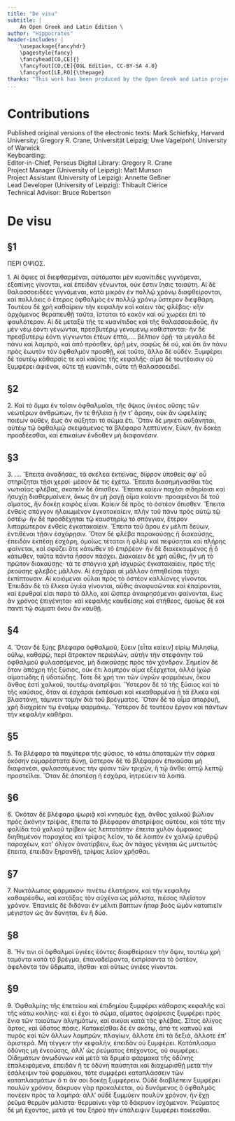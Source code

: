 ```yaml
---
title: "De visu"
subtitle: |
	An Open Greek and Latin Edition \ 
author: "Hippocrates"
header-includes: | 
	\usepackage{fancyhdr}
	\pagestyle{fancy}
	\fancyhead[CO,CE]{}
	\fancyfoot[CO,CE]{OGL Edition, CC-BY-SA 4.0}
	\fancyfoot[LE,RO]{\thepage}
thanks: "This work has been produced by the Open Greek and Latin project through the help of volunteers. See contributions for details."
...
```


# Contributions  

Published original versions of the electronic texts: Mark Schiefsky, Harvard University; Gregory R. Crane, Universität Leipzig; Uwe Vagelpohl, University of Warwick  
 Keyboarding:   
 Editor-in-Chief, Perseus Digital Library: Gregory R. Crane  
 Project Manager (University of Leipzig): Matt Munson  
 Project Assistant (University of Leipzig): Annette Geßner  
 Lead Developer (University of Leipzig): Thibault Clérice  
 Technical Advisor: Bruce Robertson  

# De visu  

## §1  

<head>ΠΕΡΙ ΟΨΙΟΣ.</head>
                    <p>1. Αἱ ὄψιες αἱ διεφθαρμέναι, αὐτόματοι μὲν κυανίτιδες γιγνόμεναι,
                        <lb/>ἐξαπίνης γίνονται, καὶ ἐπειδὰν γένωνται, οὐκ ἔστιν ἴησις <lb/>τοιαύτη.
                        Αἱ δὲ θαλασσοειδέες γιγνόμεναι, κατὰ μικρὸν ἐν πολλῷ <lb/>χρόνῳ
                        διαφθείρονται, καὶ πολλάκις ὁ ἕτερος ὀφθαλμὸς ἐν πολλῷ <lb/>χρόνῳ ὕστερον
                        διεφθάρη. Τουτέου δὲ χρὴ καθαίρειν τὴν κεφαλὴν <lb/>καὶ καίειν τὰς φλέβας·
                        κἢν ἀρχόμενος θεραπευθῇ ταῦτα, ἵσταται <lb/>τὸ κακὸν καὶ οὐ χωρέει ἐπὶ τὸ
                        φαυλότερον. Αἱ δὲ μεταξὺ τῆς τε <lb/>κυανίτιδος καὶ τῆς θαλασσοειδοῦς, ἢν
                        μὲν νέῳ ἐόντι γένωνται, <lb/>πρεσβυτέρῳ γενομένῳ καθίστανται· ἢν δὲ
                        πρεσβυτέρῳ ἐόντι γίγνωνται <lb/>ἐτέων ἑπτὰ,.... βέλτιον ὁρῇ· τὰ μεγάλα δὲ
                        πάνυ καὶ <lb/>λαμπρὰ, καὶ ἀπὸ πρόσθεν, ὁρῇ μὲν, σαφῶς δὲ οὐ, καὶ ὅτι ἂν
                        <lb/>πάνυ πρὸς ἑωυτὸν τὸν ὀφθαλμὸν προσθῇ, καὶ τοῦτο, ἄλλο δὲ <lb/>οὐδέν.
                        Ξυμφέρει δὲ τουτέῳ κάθαρσίς τε καὶ καῦσις τῆς κεφαλῆς· <lb/>αἷμα δὲ
                        τουτέοισιν οὐ ξυμφέρει ἀφιέναι, οὔτε τῇ κυανίτιδι, οὔτε τῇ
                        <lb/>θαλασσοειδεῖ. </p>  

## §2  

<p>2. Καὶ τὸ ὄμμα ἐν τοῖσιν ὀφθαλμοῖσι, τῆς ὄψιος ὑγιέος οὔσης <lb/>τῶν νεωτέρων
                        ἀνθρώπων, ἤν τε θήλεια ᾖ ἤν τ’ ἄρσην, οὐκ ἂν <pb n="154"/> ὠφελείης ποιέων
                        οὐθὲν, ἕως ἂν αὔξηται τὸ σῶμα ἔτι. Ὅταν δὲ <lb/>μηκέτι αὐξάνηται, αὐτέῳ τῷ
                        ὀφθαλμῷ σκεψάμενος τὰ βλέφαρα λεπτύνειν, <lb/>ξύων, ἢν δοκέῃ προσδέεσθαι,
                        καὶ ἐπικαίων ἔνδοθεν μὴ <lb/>διαφανέσιν. </p>  

## §3  

<p>3. .... Ἔπειτα ἀναδήσας, τὰ σκέλεα ἐκτείνας, δίφρον ὑποθεὶς <lb/>ἀφ’ οὗ
                        στηρίζηται τῇσι χερσί· μέσον δέ τις ἐχέτω. Ἔπειτα <lb/>διασημήνασθαι τὰς
                        νωτιαίας φλέβας, σκοπεῖν δὲ ὄπισθεν. Ἔπειτα <lb/>καίειν παχέσι σιδηρίοισι
                        καὶ ἡσυχίῃ διαθερμαίνειν, ὅκως ἂν μὴ <lb/>ῥαγῇ αἷμα καίοντι· προαφιέναι δὲ
                        τοῦ αἵματος, ἢν δοκέῃ καιρὸς <lb/>εἶναι. Καίειν δὲ πρὸς τὸ ὀστέον ὄπισθεν.
                        Ἔπειτα ἐνθεὶς σπόγγον <lb/>ἠλαιωμένον ἐγκατακαίειν, πλὴν τοῦ πάνυ πρὸς αὐτῷ
                        τῷ ὀστέῳ· ἢν <lb/>δὲ προσδέχηται τῷ καυστηρίῳ τὸ σπόγγιον, ἕτερον
                        λιπαρώτερον <lb/>ἐνθεὶς ἐγκατακαίειν. Ἔπειτα τοῦ ἄρου ἐν μέλιτι δεύων,
                        ἐντιθέναι <lb/>τῇσιν ἐσχάρῃσιν. Ὅταν δὲ φλέβα παρακαύσῃς ἢ διακαύσῃς,
                        <lb/>ἐπειδὰν ἐκπέσῃ ἐσχάρη, ὁμοίως τέταται ἡ φλὲψ καὶ πεφύσηται καὶ <pb n="156"/> πλήρης φαίνεται, καὶ σφύζει ὅτε κάτωθεν τὸ ἐπιῤῥέον· ἢν δὲ
                        διακεκαυμένος <lb/>ᾖ ὁ κάτωθεν, ταῦτα πάντα ἧσσον πάσχει. Διακαίειν δὲ
                        <lb/>χρὴ αὖθις, ἢν μὴ τὸ πρῶτον διακαύσῃς· τά τε σπόγγια χρὴ <lb/>ἰσχυρῶς
                        ἐγκατακαίειν, πρὸς τῆς ῥεούσης φλεβὸς μᾶλλον. Αἱ ἐσχάραι <lb/>αἱ μᾶλλον
                        ὀπτηθεῖσαι τάχει ἐκπίπτουσιν. Αἱ καιόμεναι <lb/>οὖλαι πρὸς τὸ ὀστέον
                        καλλίονες γίνονται. Ἐπειδὰν δὲ τὰ ἕλκεα <lb/>ὑγιέα γίνονται, αὖθις
                        ἀναφυσῶνται καὶ ἐπαίρονται, καὶ ἐρυθραί <lb/>εἰσι παρὰ τὸ ἄλλο, καὶ ὥσπερ
                        ἀναιρησόμεναι φαίνονται, ἕως ἂν <lb/>χρόνος ἐπιγένηται· καὶ κεφαλῆς
                        καυθείσης καὶ στήθεος, ὁμοίως δὲ <lb/>καὶ παντὶ τῷ σώματι ὅκου ἂν καυθῇ.
                    </p>  

## §4  

<p>4. Ὅταν δὲ ξύῃς βλέφαρα ὀφθαλμοῦ, ξύειν [εἶτα καίειν] εἰρίῳ <lb/>Μιλησίῳ,
                        οὔλῳ, καθαρῷ, περὶ ἄτρακτον περιειλῶν, αὐτὴν τὴν <lb/>στεφάνην τοῦ ὀφθαλμοῦ
                        φυλασσόμενος, μὴ διακαύσῃς πρὸς τὸν <lb/>χόνδρον. Σημεῖον δὲ ὅταν ἀπόχρη τῆς
                        ξύσιος, οὐκ ἔτι λαμπρὸν <lb/>αἷμα εξέρχεται, ἀλλὰ ἰχὼρ αἱματώδης ἢ ὑδατώδης.
                        Τότε δὲ χρή <lb/>τινι τῶν ὑγρῶν φαρμάκων, ὅκου ἄνθος ἐστὶ χαλκοῦ, τουτέῳ
                        ἀνατρῖψαι. <lb/>Ὕστερον δὲ τὸ τῆς ξύσιος καὶ τὸ τῆς καύσιος, ὅταν αἱ
                        <lb/>ἐσχάραι ἐκπέσωσι καὶ κεκαθαρμένα ᾖ τὰ ἕλκεα καὶ βλαστάνῃ, τάμνειν
                        <lb/>τομὴν διὰ τοῦ βρέγματος. Ὅταν δὲ τὸ αἷμα ἀποῤῥυῇ, χρὴ <lb/>διαχρίειν τῳ
                        ἐναίμῳ φαρμάκῳ. Ὕστερον δὲ τουτέου ἔργον καὶ <lb/>πάντων τὴν κεφαλὴν
                        καθῆραι. </p>  

## §5  

<p>5. Τὰ βλέφαρα τὰ παχύτερα τῆς φύσιος, τὸ κάτω ἀποταμὼν <pb n="158"/> τὴν
                        σάρκα ὁκόσην εὐμαρέστατα δύνῃ, ὕστερον δὲ τὸ βλέφαρον <lb/>ἐπικαῦσαι μὴ
                        διαφανέσι, φυλασσόμενος τὴν φύσιν τῶν τριχῶν, ἢ <lb/>τῷ ἄνθει ὀπτῷ λεπτῷ
                        προστεῖλαι. Ὅταν δὲ ἀποπέσῃ ἡ ἐσχάρα, <lb/>ἰητρεύειν τὰ λοιπά. </p>  

## §6  

<p>6. Ὁκόταν δὲ βλέφαρα ψωριᾷ καὶ κνησμὸς ἔχῃ, ἄνθος χαλκοῦ <lb/>βώλιον πρὸς
                        ἀκόνην τρίψας, ἔπειτα τὸ βλέφαρον ἀποτρίψας αὐτέου, <lb/>καὶ τότε τὴν φολίδα
                        τοῦ χαλκοῦ τρίβειν ὡς λεπτοτάτην· ἔπειτα <lb/>χυλὸν ὄμφακος διηθημένον
                        παραχέας καὶ τρίψας λεῖον, τὸ δὲ λοιπὸν <lb/>ἐν χαλκῷ ἐρυθρῷ παραχέων, κατ’
                        ὀλίγον ἀνατίρβειν, ἕως ἂν <lb/>πάχος γένηται ὡς μυττωτός· ἔπειτα, ἐπειδὰν
                        ξηρανθῇ, τρίψας <lb/>λεῖον χρῆσθαι. </p>  

## §7  

<p>7. Νυκτάλωπος φάρμακον· πινέτω ἐλατήριον, καὶ τὴν κεφαλὴν <lb/>καθαιρέσθω,
                        καὶ κατάξας τὸν αὐχένα ὡς μάλιστα, πιέσας <lb/>πλεῖστον χρόνον. Ἐπανιεὶς δὲ
                        διδόναι ἐν μέλιτι βάπτων ἧπαρ βοὸς <lb/>ὠμὸν καταπιεῖν μέγιστον ὡς ἂν
                        δύνηται, ἓν ἢ δύο. </p>  

## §8  

<p>8. Ἤν τινι οἱ ὀφθαλμοὶ ὑγιέες ἐόντες διαφθείροιεν τὴν ὄψιν, <lb/>τουτέῳ χρὴ
                        ταμόντα κατὰ τὸ βρέγμα, ἐπαναδείραντα, ἐκπρίσαντα τὸ <lb/>ὀστέον, ἀφελόντα
                        τὸν ὕδρωπα, ἰῆσθαι· καὶ οὕτως ὑγιέες γίνονται. </p>  

## §9  

<p>9. Ὀφθαλμίης τῆς ἐπετείου καὶ ἐπιδημίου ξυμφέρει κάθαρσις <pb n="160"/>
                        κεφαλῆς καὶ τῆς κάτω κοιλίης· καὶ εἰ ἔχοι τὸ σῶμα, αἵματος <lb/>ἀφαίρεσις
                        ξυμφέρει πρὸς ἔνια τῶν τοιούτων ἀλγημάτων, καὶ σικύαι <lb/>κατὰ τὰς φλέβας.
                        Σῖτος ὀλίγος ἄρτος, καὶ ὕδατος πόσις. Κατακεῖσθαι <lb/>δὲ ἐν σκότῳ, ἀπό τε
                        καπνοῦ καὶ πυρὸς καὶ τῶν ἄλλων <lb/>λαμπρῶν, πλαγίων, ἄλλοτε ἐπὶ τὰ δεξιὰ,
                        ἄλλοτε ἐπ’ ἀριστερά. <lb/>Μὴ τέγγειν τὴν κεφαλὴν, ἐπειδὰν οὐ ξυμφέρει.
                        Κατάπλασμα <lb/>ὀδύνης μὴ ἐνεούσης, ἀλλ’ ὡς ῥεύματος ἐπέχοντος, οὐ συμφέρει.
                        <lb/>Οἰδημάτων ἀνωδύνων καὶ μετὰ τὰ δριμέα φάρμακα τῆς ὀδύνης
                        <lb/>ἐπαλειφόμενα, ἐπειδὰν ἥ τε ὀδύνη παύσηται καὶ διαχωρισθῇ <lb/>μετὰ τὴν
                        ἐσάλειψιν τοῦ φαρμάκου, τότε συμφέρει καταπλάσσειν <lb/>τῶν καταπλασμάτων ὅ
                        τι ἄν σοι δοκέῃ ξυμφέρειν. Οὐδὲ διαβλέπειν <lb/>ξυμφέρει πουλὺν χρόνον,
                        δάκρυον γὰρ προκαλέεται, οὐ δυνάμενος <lb/>ὁ ὀφθαλμὸς πονέειν πρὸς τὰ
                        λαμπρά· ἀλλ’ οὐδὲ ξυμμύειν <lb/>πουλὺν χρόνον, ἢν ἔχῃ ῥεῦμα θερμὸν μάλιστα·
                        θερμαίνει γὰρ τὸ <lb/>δάκρυον ἰσχόμενον. Ῥεύματος δὲ μὴ ἔχοντος, μετά γέ του
                        ξηροῦ <lb/>τὴν ὑπάλειψιν ξυμφέρει ποιέεσθαι. </p>  

